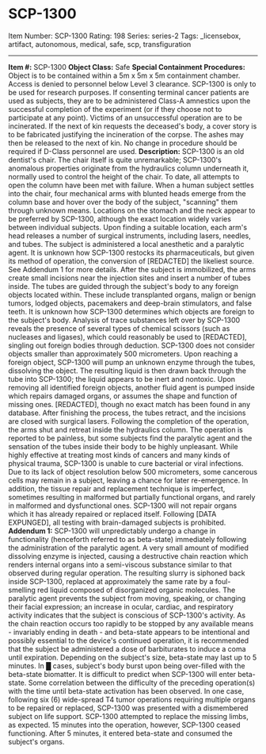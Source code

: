 # SCP-1300
Item Number: SCP-1300
Rating: 198
Series: series-2
Tags: _licensebox, artifact, autonomous, medical, safe, scp, transfiguration

---

**Item #:** SCP-1300
**Object Class:** Safe
**Special Containment Procedures:** Object is to be contained within a 5m x 5m x 5m containment chamber. Access is denied to personnel below Level 3 clearance. SCP-1300 is only to be used for research purposes.
If consenting terminal cancer patients are used as subjects, they are to be administered Class-A amnestics upon the successful completion of the experiment (or if they choose not to participate at any point). Victims of an unsuccessful operation are to be incinerated. If the next of kin requests the deceased's body, a cover story is to be fabricated justifying the incineration of the corpse. The ashes may then be released to the next of kin.
No change in procedure should be required if D-Class personnel are used.
**Description:** SCP-1300 is an old dentist's chair. The chair itself is quite unremarkable; SCP-1300's anomalous properties originate from the hydraulics column underneath it, normally used to control the height of the chair. To date, all attempts to open the column have been met with failure.
When a human subject settles into the chair, four mechanical arms with blunted heads emerge from the column base and hover over the body of the subject, "scanning" them through unknown means. Locations on the stomach and the neck appear to be preferred by SCP-1300, although the exact location widely varies between individual subjects. Upon finding a suitable location, each arm's head releases a number of surgical instruments, including lasers, needles, and tubes. The subject is administered a local anesthetic and a paralytic agent. It is unknown how SCP-1300 restocks its pharmaceuticals, but given its method of operation, the conversion of [REDACTED] the likeliest source. See Addendum 1 for more details.
After the subject is immobilized, the arms create small incisions near the injection sites and insert a number of tubes inside. The tubes are guided through the subject's body to any foreign objects located within. These include transplanted organs, malign or benign tumors, lodged objects, pacemakers and deep-brain stimulators, and false teeth. It is unknown how SCP-1300 determines which objects are foreign to the subject's body. Analysis of trace substances left over by SCP-1300 reveals the presence of several types of chemical scissors (such as nucleases and ligases), which could reasonably be used to [REDACTED], singling out foreign bodies through deduction. SCP-1300 does not consider objects smaller than approximately 500 micrometers.
Upon reaching a foreign object, SCP-1300 will pump an unknown enzyme through the tubes, dissolving the object. The resulting liquid is then drawn back through the tube into SCP-1300; the liquid appears to be inert and nontoxic. Upon removing all identified foreign objects, another fluid agent is pumped inside which repairs damaged organs, or assumes the shape and function of missing ones. [REDACTED], though no exact match has been found in any database. After finishing the process, the tubes retract, and the incisions are closed with surgical lasers. Following the completion of the operation, the arms shut and retreat inside the hydraulics column. The operation is reported to be painless, but some subjects find the paralytic agent and the sensation of the tubes inside their body to be highly unpleasant.
While highly effective at treating most kinds of cancers and many kinds of physical trauma, SCP-1300 is unable to cure bacterial or viral infections. Due to its lack of object resolution below 500 micrometers, some cancerous cells may remain in a subject, leaving a chance for later re-emergence. In addition, the tissue repair and replacement technique is imperfect, sometimes resulting in malformed but partially functional organs, and rarely in malformed and dysfunctional ones. SCP-1300 will not repair organs which it has already repaired or replaced itself. Following [DATA EXPUNGED], all testing with brain-damaged subjects is prohibited.
**Addendum 1:** SCP-1300 will unpredictably undergo a change in functionality (henceforth referred to as beta-state) immediately following the administration of the paralytic agent. A very small amount of modified dissolving enzyme is injected, causing a destructive chain reaction which renders internal organs into a semi-viscous substance similar to that observed during regular operation. The resulting slurry is siphoned back inside SCP-1300, replaced at approximately the same rate by a foul-smelling red liquid composed of disorganized organic molecules.
The paralytic agent prevents the subject from moving, speaking, or changing their facial expression; an increase in ocular, cardiac, and respiratory activity indicates that the subject is conscious of SCP-1300's activity. As the chain reaction occurs too rapidly to be stopped by any available means - invariably ending in death - and beta-state appears to be intentional and possibly essential to the device's continued operation, it is recommended that the subject be administered a dose of barbiturates to induce a coma until expiration. Depending on the subject's size, beta-state may last up to 5 minutes. In █ cases, subject's body burst upon being over-filled with the beta-state biomatter.
It is difficult to predict when SCP-1300 will enter beta-state. Some correlation between the difficulty of the preceding operation(s) with the time until beta-state activation has been observed. In one case, following six (6) wide-spread T4 tumor operations requiring multiple organs to be repaired or replaced, SCP-1300 was presented with a dismembered subject on life support. SCP-1300 attempted to replace the missing limbs, as expected. 15 minutes into the operation, however, SCP-1300 ceased functioning. After 5 minutes, it entered beta-state and consumed the subject's organs.